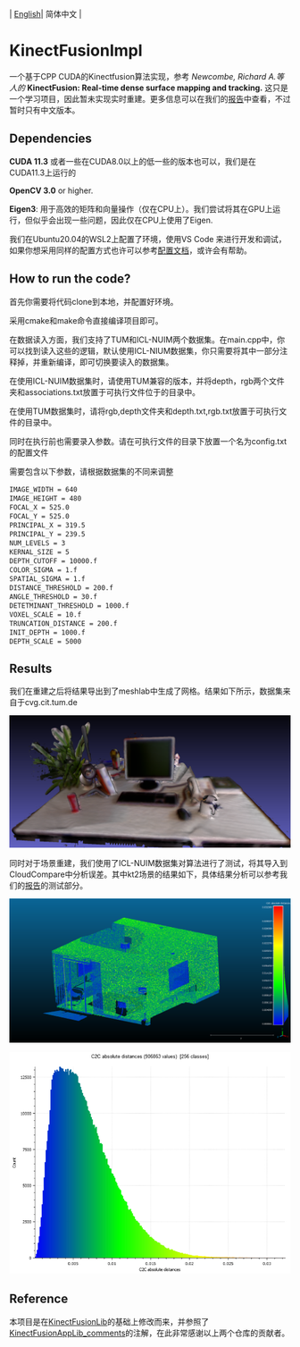 

| [English](https://github.com/ShiJiJS/KinectFusionImpl/blob/main/readme_files/README_EN.md)| 简体中文 | 

# KinectFusionImpl

一个基于CPP CUDA的Kinectfusion算法实现，参考 *Newcombe, Richard A.等人的*  **KinectFusion: Real-time dense surface mapping and tracking.** 这只是一个学习项目，因此暂未实现实时重建。更多信息可以在我们的[报告](https://github.com/ShiJiJS/KinectFusionImpl/blob/main/readme_files/%E6%B7%B1%E5%BA%A6%E4%B8%8E%E9%A2%9C%E8%89%B2%E4%BF%A1%E6%81%AF%E8%9E%8D%E5%90%88%E7%9A%84%E5%AE%9E%E6%97%B6%E4%B8%89%E7%BB%B4%E9%87%8D%E5%BB%BA%EF%BC%9A%E5%9F%BA%E4%BA%8EKinectFusion%E7%9A%84%E6%96%B9%E6%B3%95.pdf)中查看，不过暂时只有中文版本。

## Dependencies

**CUDA 11.3** 或者一些在CUDA8.0以上的低一些的版本也可以，我们是在CUDA11.3上运行的

**OpenCV 3.0** or higher. 

**Eigen3**: 用于高效的矩阵和向量操作（仅在CPU上）。我们尝试将其在GPU上运行，但似乎会出现一些问题，因此仅在CPU上使用了Eigen.

我们在Ubuntu20.04的WSL2上配置了环境，使用VS Code 来进行开发和调试，如果你想采用同样的配置方式也许可以参考[配置文档](https://github.com/ShiJiJS/KinectFusionImpl/blob/main/readme_files/%E7%8E%AF%E5%A2%83%E9%85%8D%E7%BD%AE.pdf)，或许会有帮助。

## How to run the code?

首先你需要将代码clone到本地，并配置好环境。

采用cmake和make命令直接编译项目即可。

在数据读入方面，我们支持了TUM和ICL-NUIM两个数据集。在main.cpp中，你可以找到读入这些的逻辑，默认使用ICL-NIUM数据集，你只需要将其中一部分注释掉，并重新编译，即可切换要读入的数据集。

在使用ICL-NUIM数据集时，请使用TUM兼容的版本，并将depth，rgb两个文件夹和associations.txt放置于可执行文件位于的目录中。

在使用TUM数据集时，请将rgb,depth文件夹和depth.txt,rgb.txt放置于可执行文件的目录中。

同时在执行前也需要录入参数。请在可执行文件的目录下放置一个名为config.txt的配置文件

需要包含以下参数，请根据数据集的不同来调整

```
IMAGE_WIDTH = 640
IMAGE_HEIGHT = 480
FOCAL_X = 525.0
FOCAL_Y = 525.0
PRINCIPAL_X = 319.5
PRINCIPAL_Y = 239.5
NUM_LEVELS = 3
KERNAL_SIZE = 5
DEPTH_CUTOFF = 10000.f
COLOR_SIGMA = 1.f
SPATIAL_SIGMA = 1.f
DISTANCE_THRESHOLD = 200.f
ANGLE_THRESHOLD = 30.f
DETETMINANT_THRESHOLD = 1000.f
VOXEL_SCALE = 10.f
TRUNCATION_DISTANCE = 200.f
INIT_DEPTH = 1000.f
DEPTH_SCALE = 5000
```



## Results

我们在重建之后将结果导出到了meshlab中生成了网格。结果如下所示，数据集来自于cvg.cit.tum.de

![desk_mesh](https://github.com/ShiJiJS/KinectFusionImpl/blob/main/readme_files/images/desk_mesh.png)

同时对于场景重建，我们使用了ICL-NUIM数据集对算法进行了测试，将其导入到CloudCompare中分析误差。其中kt2场景的结果如下，具体结果分析可以参考我们的[报告](https://github.com/ShiJiJS/KinectFusionImpl/blob/main/readme_files/%E6%B7%B1%E5%BA%A6%E4%B8%8E%E9%A2%9C%E8%89%B2%E4%BF%A1%E6%81%AF%E8%9E%8D%E5%90%88%E7%9A%84%E5%AE%9E%E6%97%B6%E4%B8%89%E7%BB%B4%E9%87%8D%E5%BB%BA%EF%BC%9A%E5%9F%BA%E4%BA%8EKinectFusion%E7%9A%84%E6%96%B9%E6%B3%95.pdf)的测试部分。

![fullview](https://github.com/ShiJiJS/KinectFusionImpl/blob/main/readme_files/images/fullview.png)

![Histogram](https://github.com/ShiJiJS/KinectFusionImpl/blob/main/readme_files/images/Histogram.png)



## Reference

本项目是在[KinectFusionLib](https://github.com/chrdiller/KinectFusionLib)的基础上修改而来，并参照了[KinectFusionAppLib_comments](https://github.com/DreamWaterFound/KinectFusionAppLib_comments)的注解，在此非常感谢以上两个仓库的贡献者。
